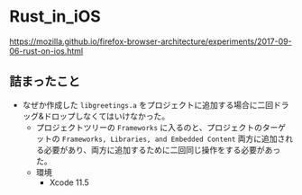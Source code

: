 # Rust_in_iOS

https://mozilla.github.io/firefox-browser-architecture/experiments/2017-09-06-rust-on-ios.html

## 詰まったこと
- なぜか作成した `libgreetings.a` をプロジェクトに追加する場合に二回ドラッグ&ドロップしなくてはいけなかった。
  - プロジェクトツリーの `Frameworks` に入るのと、プロジェクトのターゲットの `Frameworks, Libraries, and Embedded Content` 両方に追加される必要があり、両方に追加するために二回同じ操作をする必要があった。
  - 環境
    - Xcode 11.5
